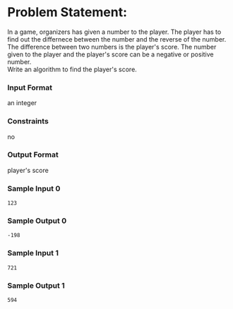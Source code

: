 # Problem Statement:

In a game, organizers has given a number to the player. The player has to find out the differnece between the number and the reverse of the number. The difference between two numbers is the player's score. The number given to the player and the player's score can be a negative or positive number.<br>
Write an algorithm to find the player's score.

### Input Format

an integer

### Constraints

no

### Output Format

player's score

### Sample Input 0
```
123
```
### Sample Output 0
```
-198
```
### Sample Input 1
```
721
```
### Sample Output 1
```
594
```
